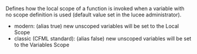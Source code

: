 Defines how the local scope of a function is invoked when a variable with no scope definition is used (default value set in the lucee administrator).
- modern: (alias true) new unscoped variables will be set to the Local Scope
- classic (CFML standard): (alias false) new unscoped variables will be set to the Variables Scope

